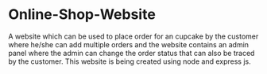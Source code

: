 # Online-Shop-Website
A website which can be used to place order for an cupcake by the customer where he/she can add multiple orders and the website contains an admin panel where the admin can change the order status that can also be traced by the customer. This website is being created using node and express js.
